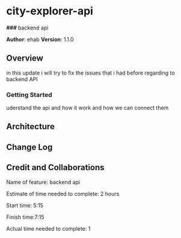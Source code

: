# city-explorer-api

**_###_** backend api

**Author**: ehab
**Version**: 1.1.0

## Overview

<!-- Provide a high level overview of what this application is and why you are building it, beyond the fact that it's an assignment for this class. (i.e. What's your problem domain?) -->

in this update i will try to fix the issues that i had before regarding to backend API

### Getting Started

uderstand the api and how it work and how we can connect them

<!-- What are the steps that a user must take in order to build this app on their own machine and get it running? -->

## Architecture

<!-- Provide a detailed description of the application design. What technologies (languages, libraries, etc) you're using, and any other relevant design information. -->

## Change Log

<!-- Use this area to document the iterative changes made to your application as each feature is successfully implemented. Use time stamps. Here's an example:

01-01-2001 4:59pm - Application now has a fully-functional express server, with a GET route for the location resource. -->

## Credit and Collaborations

<!-- Give credit (and a link) to other people or resources that helped you build this application. -->

Name of feature: backend api

Estimate of time needed to complete: 2 hours

Start time: 5:15

Finish time:7:15

Actual time needed to complete: 1
